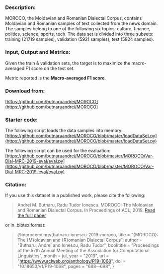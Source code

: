 ### Description:

MOROCO, the Moldavian and Romanian Dialectal Corpus, contains Moldavian and Romanian samples of text collected from the news domain. The samples belong to one of the following six topics: culture, finance, politics, science, sports, tech. The data set is divided into three subsets: training (21719 samples), validation (5921 samples), test (5924 samples).

### Input, Output and Metrics:

Given the train & validation sets, the target is to maximize the macro-averaged F1 score on the test set.

Metric reported is the **Macro-averaged F1 score**.

### Download from:

[https://github.com/butnaruandrei/MOROCO](https://github.com/butnaruandrei/MOROCO)

### Starter code:

The following script loads the data samples into memory: [https://github.com/butnaruandrei/MOROCO/blob/master/loadDataSet.py](https://github.com/butnaruandrei/MOROCO/blob/master/loadDataSet.py)

The following script can be used for the evaluation: [https://github.com/butnaruandrei/MOROCO/blob/master/MOROCO/Var-Dial-MRC-2019-eval/eval.py](https://github.com/butnaruandrei/MOROCO/blob/master/MOROCO/Var-Dial-MRC-2019-eval/eval.py)

### Citation:

If you use this dataset in a published work, please cite the following:

> Andrei M. Butnaru, Radu Tudor Ionescu. MOROCO: The Moldavian and Romanian Dialectal Corpus. In Proceedings of ACL, 2019. [Read the fulll paper](https://www.aclweb.org/anthology/P19-1068/)

or in .bibtex format:

>   @inproceedings{butnaru-ionescu-2019-moroco,
>   title = "{MOROCO}: The {M}oldavian and {R}omanian Dialectal Corpus",
>   author = "Butnaru, Andrei and Ionescu, Radu Tudor",
>   booktitle = "Proceedings of the 57th Annual Meeting of the Association for Computational Linguistics",
>   month = jul,
>   year = "2019",
>   url = "https://www.aclweb.org/anthology/P19-1068",
>   doi = "10.18653/v1/P19-1068",
>   pages = "688--698",
>   }
